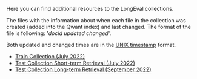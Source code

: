 Here you can find additional resources to the LongEval collections.

The files with the information about when each file in the collection was created (added into the Qwant index) and last changed. The format of the file is following:
'*docid updated changed*'.

Both updated and changed times are in the [UNIX timestamp](https://www.unixtimestamp.com/) format.

- [Train Collection (July 2022)](https://github.com/clef-longeval/IR-Participants/blob/552b5992cf6476338cbbf3ff73aee08329133a77/Data/doc-time-06-train.zip)
- [Test Collection Short-term Retrieval (July 2022)](https://github.com/clef-longeval/IR-Participants/blob/552b5992cf6476338cbbf3ff73aee08329133a77/Data/doc-time-07-test-a-short.zip)
- [Test Collection Long-term Retrieval (September 2022)](https://github.com/clef-longeval/IR-Participants/blob/552b5992cf6476338cbbf3ff73aee08329133a77/Data/doc-time-09-test-b-short.zip)
